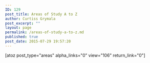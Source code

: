 ```yaml
---
ID: 129
post_title: Areas of Study A to Z
author: Curtiss Grymala
post_excerpt: ""
layout: page
permalink: /areas-of-study-a-to-z.md
published: true
post_date: 2015-07-29 19:57:20
---
```

[atoz post_type="areas" alpha_links="0" view="106" return_link="0"]
